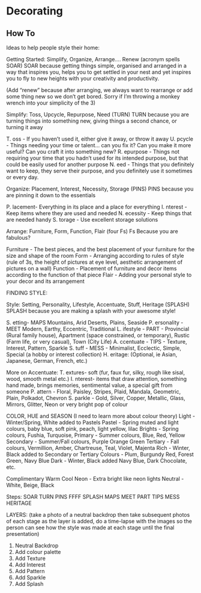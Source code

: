 # Decorating
## How To

Ideas to help people style their home:

Getting Started: Simplify, Organize, Arrange.... Renew (acronym spells SOAR)
SOAR because getting things simple, organised and arranged in a way that inspires you, helps you to get settled in your nest and yet inspires you to fly to new heights with your creativity and productivity.

 (Add “renew” because after arranging, we always want to rearrange or add some thing new so we don’t get bored. Sorry if I’m throwing a monkey wrench into your simplicity of the 3)

Simplify: Toss, Upcycle, Repurpose, Need (TURN)
TURN because you are turning things into something new, giving things a second chance, or turning it away

T. oss - If you haven’t used it, either give it away, or throw it away
U. pcycle - Things needing your time or talent... can you fix it? Can you make it more useful? Can you craft it into something new?
R. epurpose - Things not requiring your time that you hadn’t used for its intended purpose, but that could be easily used for another purpose
N. eed - Things that you definitely want to keep, they serve their purpose, and you definitely use it sometimes or every day.

Organize: Placement, Interest, Necessity, Storage (PINS)
PINS because you are pinning it down to the essentials

P. lacement- Everything in its place and a place for everything
I. nterest - Keep items where they are used and needed
N. ecessity - Keep things that are needed handy
S. torage - Use excellent storage solutions

Arrange: Furniture, Form, Function, Flair (four Fs) 
Fs Because you are fabulous?

Furniture - The best pieces, and the best placement of your furniture for the size and shape of the room
Form - Arranging according to rules of style (rule of 3s, the height of pictures at eye level, aesthetic arrangement of pictures on a wall)
Function - Placement of furniture and decor items according to the function of that piece
Flair - Adding your personal style to your decor and its arrangement

FINDING STYLE:

Style: Setting, Personality, Lifestyle, Accentuate, Stuff, Heritage (SPLASH)
SPLASH because you are making a splash with your awesome style!

S. etting- MAPS Mountains, Arid Deserts, Plains, Seaside
P. ersonality - MEET Modern, Earthy, Eccentric, Traditional
L. ifestyle - PART - Provincial (Rural family house), Apartment (space constrained, or temporary), Rustic (Farm life, or very casual), Town (City Life)
A. ccentuate - TIPS - Texture, Interest, Pattern, Sparkle 
S. tuff - MESS - Minimalist, Ecclectic, Simple, Special (a hobby or interest collection)
H. eritage: (Optional, ie Asian, Japanese, German, French, etc.)

More on Accentuate:
T. extures- soft (fur, faux fur, silky, rough like sisal, wood, smooth metal etc.)
I. nterest- items that draw attention, something hand made, brings memories, sentimental value, a special gift from someone
P. attern - Floral, Paisley, Stripes, Plaid, Mandala, Geometric, Plain, Polkadot, Chevron
S. parkle - Gold, Silver, Copper, Metallic, Glass, Mirrors, Glitter, Neon or very bright pop of colour

COLOR, HUE and SEASON (I need to learn more about colour theory)
Light - Winter/Spring, White added to Pastels 
Pastel - Spring muted and light colours, baby blue, soft pink, peach, light yellow, lilac
Brights - Spring colours, Fushia, Turquoise, 
Primary - Summer colours, Blue, Red, Yellow
Secondary - Summer/Fall colours, Purple Orange Green
Tertiary - Fall colours, Vermillion, Amber, Chartreuse, Teal, Violet, Majenta
Rich - Winter, Black added to Secondary or Tertiary Colours - Plum, Burgundy Red, Forest Green, Navy Blue
Dark - Winter, Black added Navy Blue, Dark Chocolate, etc.

Complimentary
Warm
Cool
Neon - Extra bright like neon lights
Neutral - White, Beige, Black

Steps:
SOAR
TURN
PINS
FFFF
SPLASH
MAPS
MEET
PART
TIPS
MESS
HERITAGE

LAYERS: (take a photo of a neutral backdrop then take subsequent photos of each stage as the layer is added, do a time-lapse with the images so the person can see how the style was made at each stage until the final presentation)
1. Neutral Backdrop
2. Add colour palette
3. Add Texture
4. Add Interest
5. Add Pattern
6. Add Sparkle
7. Add Splash



